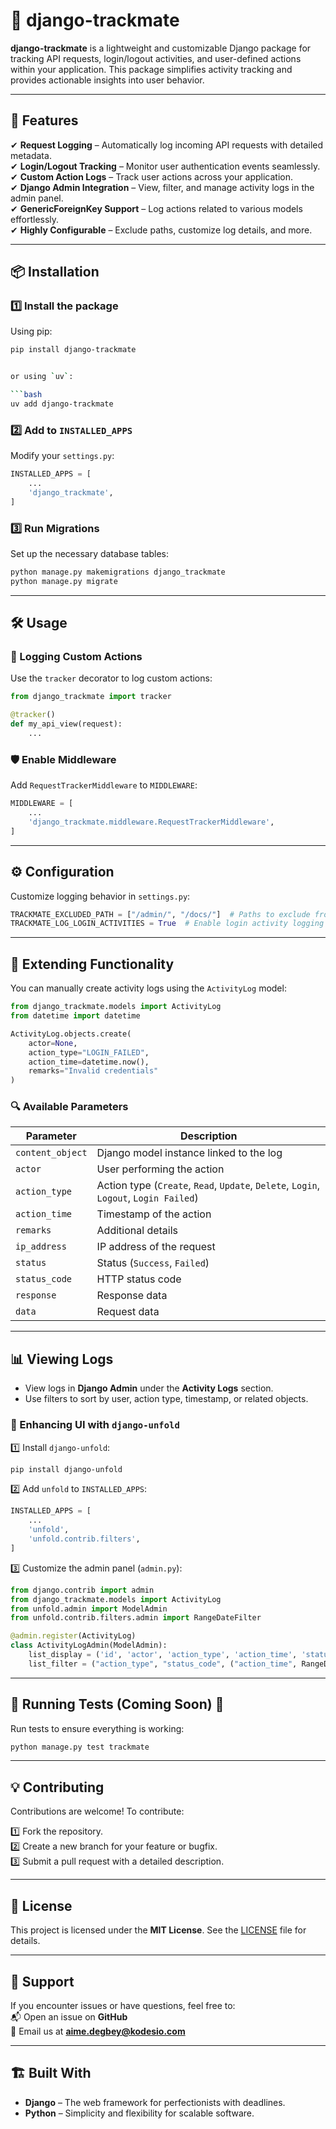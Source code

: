 # 🎯 django-trackmate

**django-trackmate** is a lightweight and customizable Django package for tracking API requests, login/logout activities, and user-defined actions within your application. This package simplifies activity tracking and provides actionable insights into user behavior.

---

## 🚀 Features

✔ **Request Logging** – Automatically log incoming API requests with detailed metadata.  
✔ **Login/Logout Tracking** – Monitor user authentication events seamlessly.  
✔ **Custom Action Logs** – Track user actions across your application.  
✔ **Django Admin Integration** – View, filter, and manage activity logs in the admin panel.  
✔ **GenericForeignKey Support** – Log actions related to various models effortlessly.  
✔ **Highly Configurable** – Exclude paths, customize log details, and more.  

---

## 📦 Installation

### 1️⃣ Install the package
Using pip:

```bash
pip install django-trackmate


or using `uv`:

```bash
uv add django-trackmate
```

### 2️⃣ Add to `INSTALLED_APPS`
Modify your `settings.py`:

```python
INSTALLED_APPS = [
    ...
    'django_trackmate',
]
```

### 3️⃣ Run Migrations
Set up the necessary database tables:

```bash
python manage.py makemigrations django_trackmate
python manage.py migrate
```

---

## 🛠 Usage

### 📝 Logging Custom Actions

Use the `tracker` decorator to log custom actions:

```python
from django_trackmate import tracker

@tracker()
def my_api_view(request):
    ...
```

### 🛡️ Enable Middleware

Add `RequestTrackerMiddleware` to `MIDDLEWARE`:

```python
MIDDLEWARE = [
    ...
    'django_trackmate.middleware.RequestTrackerMiddleware',
]
```

---

## ⚙️ Configuration

Customize logging behavior in `settings.py`:

```python
TRACKMATE_EXCLUDED_PATH = ["/admin/", "/docs/"]  # Paths to exclude from logging
TRACKMATE_LOG_LOGIN_ACTIVITIES = True  # Enable login activity logging (default: True)
```

---

## 📂 Extending Functionality

You can manually create activity logs using the `ActivityLog` model:

```python
from django_trackmate.models import ActivityLog
from datetime import datetime

ActivityLog.objects.create(
    actor=None,
    action_type="LOGIN_FAILED",
    action_time=datetime.now(),
    remarks="Invalid credentials"
)
```

### 🔍 Available Parameters

| Parameter       | Description |
|----------------|-------------|
| `content_object` | Django model instance linked to the log |
| `actor` | User performing the action |
| `action_type` | Action type (`Create`, `Read`, `Update`, `Delete`, `Login`, `Logout`, `Login Failed`) |
| `action_time` | Timestamp of the action |
| `remarks` | Additional details |
| `ip_address` | IP address of the request |
| `status` | Status (`Success`, `Failed`) |
| `status_code` | HTTP status code |
| `response` | Response data |
| `data` | Request data |

---

## 📊 Viewing Logs

- View logs in **Django Admin** under the **Activity Logs** section.
- Use filters to sort by user, action type, timestamp, or related objects.

### 🎨 Enhancing UI with `django-unfold`

1️⃣ Install `django-unfold`:

```bash
pip install django-unfold
```

2️⃣ Add `unfold` to `INSTALLED_APPS`:

```python
INSTALLED_APPS = [
    ...
    'unfold',
    'unfold.contrib.filters',
]
```

3️⃣ Customize the admin panel (`admin.py`):

```python
from django.contrib import admin
from django_trackmate.models import ActivityLog
from unfold.admin import ModelAdmin
from unfold.contrib.filters.admin import RangeDateFilter

@admin.register(ActivityLog)
class ActivityLogAdmin(ModelAdmin):
    list_display = ('id', 'actor', 'action_type', 'action_time', 'status_code', 'status', 'remarks')
    list_filter = ("action_type", "status_code", ("action_time", RangeDateFilter))  # Date filter
```

---

## 🧪 Running Tests (Coming Soon) 🚧

Run tests to ensure everything is working:

```bash
python manage.py test trackmate
```

---

## 💡 Contributing

Contributions are welcome! To contribute:

1️⃣ Fork the repository.  
2️⃣ Create a new branch for your feature or bugfix.  
3️⃣ Submit a pull request with a detailed description.  

---

## 📄 License

This project is licensed under the **MIT License**. See the [LICENSE](LICENSE) file for details.

---

## 📧 Support

If you encounter issues or have questions, feel free to:  
📬 Open an issue on **GitHub**  
📩 Email us at **aime.degbey@kodesio.com**

---

## 🏗 Built With

- **Django** – The web framework for perfectionists with deadlines.  
- **Python** – Simplicity and flexibility for scalable software.  
```
